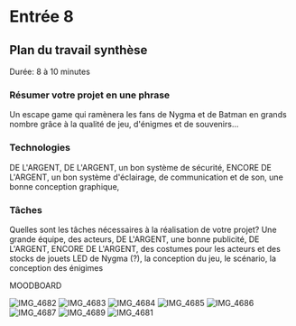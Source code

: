 # Entrée 8
## Plan du travail synthèse
Durée: 8 à 10 minutes

### Résumer votre projet en une phrase
Un escape game qui ramènera les fans de Nygma et de Batman en grands nombre grâce à la qualité de jeu, d'énigmes et de souvenirs...

### Technologies
DE L'ARGENT, DE L'ARGENT, un bon système de sécurité, ENCORE DE L'ARGENT, un bon système d'éclairage, de communication et de son, une bonne conception graphique, 

### Tâches
Quelles sont les tâches nécessaires à la réalisation de votre projet? 
Une grande équipe, des acteurs, DE L'ARGENT, une bonne publicité, DE L'ARGENT, ENCORE DE L'ARGENT, des costumes pour les acteurs et des stocks de jouets LED de Nygma (?), la conception du jeu, le scénario, la conception des énigimes

MOODBOARD

![IMG_4682](https://github.com/adambenfradj/exempleJournalDeBord/assets/149796191/dfe4f29e-124b-4eaf-901e-21d9b7aa02e1)
![IMG_4683](https://github.com/adambenfradj/exempleJournalDeBord/assets/149796191/963ffa61-37f3-4618-a844-d94bc95e9464)
![IMG_4684](https://github.com/adambenfradj/exempleJournalDeBord/assets/149796191/c0843a9d-6c0a-44ec-b741-69ff58080877)
![IMG_4685](https://github.com/adambenfradj/exempleJournalDeBord/assets/149796191/f4b510e3-03d1-45ed-9247-ddcc2363c102)
![IMG_4686](https://github.com/adambenfradj/exempleJournalDeBord/assets/149796191/9dd569b5-dda8-498c-99a5-d3fc8cdb0677)
![IMG_4687](https://github.com/adambenfradj/exempleJournalDeBord/assets/149796191/9113e8df-aa11-46ba-9b9d-06e18fa4f12f)
![IMG_4689](https://github.com/adambenfradj/exempleJournalDeBord/assets/149796191/c7d9e1c9-ac9e-4e97-9097-54e2e52b360e)
![IMG_4681](https://github.com/adambenfradj/exempleJournalDeBord/assets/149796191/69f79169-858e-4559-9d37-1b087105e66c)
